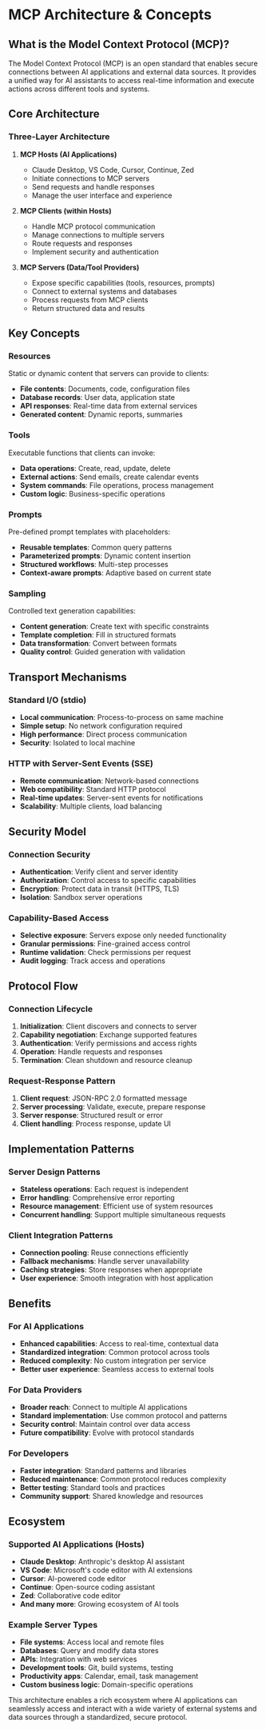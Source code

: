 # MCP Architecture & Concepts

## What is the Model Context Protocol (MCP)?

The Model Context Protocol (MCP) is an open standard that enables secure connections between AI applications and external data sources. It provides a unified way for AI assistants to access real-time information and execute actions across different tools and systems.

## Core Architecture

### Three-Layer Architecture

1. **MCP Hosts (AI Applications)**
   - Claude Desktop, VS Code, Cursor, Continue, Zed
   - Initiate connections to MCP servers
   - Send requests and handle responses
   - Manage the user interface and experience

2. **MCP Clients (within Hosts)**
   - Handle MCP protocol communication
   - Manage connections to multiple servers
   - Route requests and responses
   - Implement security and authentication

3. **MCP Servers (Data/Tool Providers)**
   - Expose specific capabilities (tools, resources, prompts)
   - Connect to external systems and databases
   - Process requests from MCP clients
   - Return structured data and results

## Key Concepts

### Resources
Static or dynamic content that servers can provide to clients:
- **File contents**: Documents, code, configuration files
- **Database records**: User data, application state
- **API responses**: Real-time data from external services
- **Generated content**: Dynamic reports, summaries

### Tools
Executable functions that clients can invoke:
- **Data operations**: Create, read, update, delete
- **External actions**: Send emails, create calendar events
- **System commands**: File operations, process management
- **Custom logic**: Business-specific operations

### Prompts
Pre-defined prompt templates with placeholders:
- **Reusable templates**: Common query patterns
- **Parameterized prompts**: Dynamic content insertion
- **Structured workflows**: Multi-step processes
- **Context-aware prompts**: Adaptive based on current state

### Sampling
Controlled text generation capabilities:
- **Content generation**: Create text with specific constraints
- **Template completion**: Fill in structured formats
- **Data transformation**: Convert between formats
- **Quality control**: Guided generation with validation

## Transport Mechanisms

### Standard I/O (stdio)
- **Local communication**: Process-to-process on same machine
- **Simple setup**: No network configuration required
- **High performance**: Direct process communication
- **Security**: Isolated to local machine

### HTTP with Server-Sent Events (SSE)
- **Remote communication**: Network-based connections
- **Web compatibility**: Standard HTTP protocol
- **Real-time updates**: Server-sent events for notifications
- **Scalability**: Multiple clients, load balancing

## Security Model

### Connection Security
- **Authentication**: Verify client and server identity
- **Authorization**: Control access to specific capabilities
- **Encryption**: Protect data in transit (HTTPS, TLS)
- **Isolation**: Sandbox server operations

### Capability-Based Access
- **Selective exposure**: Servers expose only needed functionality
- **Granular permissions**: Fine-grained access control
- **Runtime validation**: Check permissions per request
- **Audit logging**: Track access and operations

## Protocol Flow

### Connection Lifecycle
1. **Initialization**: Client discovers and connects to server
2. **Capability negotiation**: Exchange supported features
3. **Authentication**: Verify permissions and access rights
4. **Operation**: Handle requests and responses
5. **Termination**: Clean shutdown and resource cleanup

### Request-Response Pattern
1. **Client request**: JSON-RPC 2.0 formatted message
2. **Server processing**: Validate, execute, prepare response
3. **Server response**: Structured result or error
4. **Client handling**: Process response, update UI

## Implementation Patterns

### Server Design Patterns
- **Stateless operations**: Each request is independent
- **Error handling**: Comprehensive error reporting
- **Resource management**: Efficient use of system resources
- **Concurrent handling**: Support multiple simultaneous requests

### Client Integration Patterns
- **Connection pooling**: Reuse connections efficiently
- **Fallback mechanisms**: Handle server unavailability
- **Caching strategies**: Store responses when appropriate
- **User experience**: Smooth integration with host application

## Benefits

### For AI Applications
- **Enhanced capabilities**: Access to real-time, contextual data
- **Standardized integration**: Common protocol across tools
- **Reduced complexity**: No custom integration per service
- **Better user experience**: Seamless access to external tools

### For Data Providers
- **Broader reach**: Connect to multiple AI applications
- **Standard implementation**: Use common protocol and patterns
- **Security control**: Maintain control over data access
- **Future compatibility**: Evolve with protocol standards

### For Developers
- **Faster integration**: Standard patterns and libraries
- **Reduced maintenance**: Common protocol reduces complexity
- **Better testing**: Standard tools and practices
- **Community support**: Shared knowledge and resources

## Ecosystem

### Supported AI Applications (Hosts)
- **Claude Desktop**: Anthropic's desktop AI assistant
- **VS Code**: Microsoft's code editor with AI extensions
- **Cursor**: AI-powered code editor
- **Continue**: Open-source coding assistant
- **Zed**: Collaborative code editor
- **And many more**: Growing ecosystem of AI tools

### Example Server Types
- **File systems**: Access local and remote files
- **Databases**: Query and modify data stores
- **APIs**: Integration with web services
- **Development tools**: Git, build systems, testing
- **Productivity apps**: Calendar, email, task management
- **Custom business logic**: Domain-specific operations

This architecture enables a rich ecosystem where AI applications can seamlessly access and interact with a wide variety of external systems and data sources through a standardized, secure protocol.
